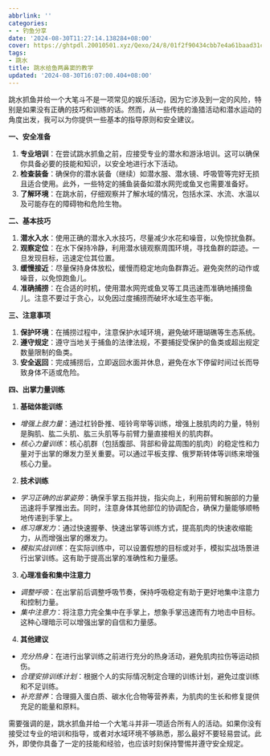 ```yaml
---
abbrlink: ''
categories:
- - 钓鱼分享
date: '2024-08-30T11:27:14.138284+08:00'
cover: https://ghtpdl.20010501.xyz/Qexo/24/8/01f2f90434cbb7e4a61baad31c0933a_a9f943339f9268b2daa2f96182d5fa96.jpg
tags:
- 跳水
title: 跳水给鱼两鼻窦的教学
updated: '2024-08-30T16:07:00.404+08:00'
---
```

跳水抓鱼并给一个大笔斗不是一项常见的娱乐活动，因为它涉及到一定的风险，特别是如果没有正确的技巧和训练的话。然而，从一些传统的渔猎活动和潜水运动的角度出发，我可以为你提供一些基本的指导原则和安全建议。

**一、安全准备**

1. **专业培训**：在尝试跳水抓鱼之前，应接受专业的潜水和游泳培训。这可以确保你具备必要的技能和知识，以安全地进行水下活动。
2. **检查装备**：确保你的潜水装备（继续）如潜水服、潜水镜、呼吸管等完好无损且适合使用。此外，一些特定的捕鱼装备如潜水网兜或鱼叉也需要准备好。
3. **了解环境**：在跳水前，仔细观察并了解水域的情况，包括水深、水流、水温以及可能存在的障碍物和危险生物。

**二、基本技巧**

1. **潜水入水**：使用正确的潜水入水技巧，尽量减少水花和噪音，以免惊扰鱼群。
2. **观察定位**：在水下保持冷静，利用潜水镜观察周围环境，寻找鱼群的踪迹。一旦发现目标，迅速定位其位置。
3. **缓慢接近**：尽量保持身体放松，缓慢而稳定地向鱼群靠近。避免突然的动作或噪音，以免惊跑鱼儿。
4. **准确捕捞**：在合适的时机，使用潜水网兜或鱼叉等工具迅速而准确地捕捞鱼儿。注意不要过于贪心，以免因过度捕捞而破坏水域生态平衡。

**三、注意事项**

1. **保护环境**：在捕捞过程中，注意保护水域环境，避免破坏珊瑚礁等生态系统。
2. **遵守规定**：遵守当地关于捕鱼的法律法规，不要捕捉受保护的鱼类或超出规定数量限制的鱼类。
3. **安全返回**：完成捕捞后，立即返回水面并休息，避免在水下停留时间过长而导致身体不适或危险。

**四、出掌力量训练**

1. **基础体能训练**

* *增强上肢力量*：通过杠铃卧推、哑铃弯举等训练，增强上肢肌肉的力量，特别是胸肌、肱二头肌、肱三头肌等与前臂力量直接相关的肌肉群。
* *核心力量训练*：核心肌群（包括腹部、背部和骨盆周围的肌肉）的稳定性和力量对于出掌的爆发力至关重要。可以通过平板支撑、俄罗斯转体等训练来增强核心力量。

2. **技术训练**

* *学习正确的出掌姿势*：确保手掌五指并拢，指尖向上，利用前臂和腕部的力量迅速将手掌推出去。同时，注意身体其他部位的协调配合，确保力量能够顺畅地传递到手掌上。
* *练习爆发力*：通过快速握拳、快速出掌等训练方式，提高肌肉的快速收缩能力，从而增强出掌的爆发力。
* *模拟实战训练*：在实际训练中，可以设置假想的目标或对手，模拟实战场景进行出掌训练。这有助于提高出掌的准确性和力量感。

3. **心理准备和集中注意力**

* *调整呼吸*：在出掌前后调整呼吸节奏，保持呼吸稳定有助于更好地集中注意力和控制力量。
* *集中注意力*：将注意力完全集中在手掌上，想象手掌迅速而有力地击中目标。这种心理暗示可以增强出掌的自信和力量感。

4. **其他建议**

* *充分热身*：在进行出掌训练之前进行充分的热身活动，避免肌肉拉伤等运动损伤。
* *合理安排训练计划*：根据个人的实际情况制定合理的训练计划，避免过度训练和不足训练。
* *补充营养*：合理摄入蛋白质、碳水化合物等营养素，为肌肉的生长和修复提供充足的能量和原料。

需要强调的是，跳水抓鱼并给一个大笔斗并非一项适合所有人的活动。如果你没有接受过专业的培训和指导，或者对水域环境不够熟悉，那么最好不要轻易尝试。此外，即使你具备了一定的技能和经验，也应该时刻保持警惕并遵守安全规定。
